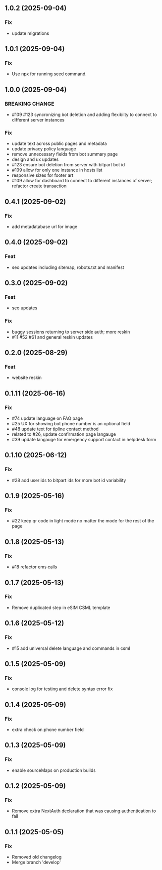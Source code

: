 ## 1.0.2 (2025-09-04)

### Fix

- update migrations

## 1.0.1 (2025-09-04)

### Fix

- Use npx for running seed command.

## 1.0.0 (2025-09-04)

### BREAKING CHANGE

- #109 #123 syncronizing bot deletion and adding flexibilty to connect to different server instances

### Fix

- update text across public pages and metadata
- update privacy policy language
- remove unnecessary fields from bot summary page
- design and ux updates
- #123 ensure bot deletion from server with bitpart bot id
- #109 allow for only one instance in hosts list
- responsive sizes for footer art
- #109 allow for dashboard to connect to different instances of server; refactor create transaction

## 0.4.1 (2025-09-02)

### Fix

- add metadatabase url for image

## 0.4.0 (2025-09-02)

### Feat

- seo updates including sitemap, robots.txt and manifest

## 0.3.0 (2025-09-02)

### Feat

- seo updates

### Fix

- buggy sessions returning to server side auth; more reskin
- #11 #52 #61 and general reskin updates

## 0.2.0 (2025-08-29)

### Feat

- website reskin

## 0.1.11 (2025-06-16)

### Fix

- #74 update language on FAQ page
- #25 UX for showing bot phone number is an optional field
- #48 update text for tipline contact method
- related to #26, update confirmation page langauge
- #39 update langauge for emergency support contact in helpdesk form

## 0.1.10 (2025-06-12)

### Fix

- #28 add user ids to bitpart ids for more bot id variability

## 0.1.9 (2025-05-16)

### Fix

- #22 keep qr code in light mode no matter the mode for the rest of the page

## 0.1.8 (2025-05-13)

### Fix

- #18 refactor ems calls

## 0.1.7 (2025-05-13)

### Fix

- Remove duplicated step in eSIM CSML template

## 0.1.6 (2025-05-12)

### Fix

- #15 add universal delete language and commands in csml

## 0.1.5 (2025-05-09)

### Fix

- console log for testing and delete syntax error fix

## 0.1.4 (2025-05-09)

### Fix

- extra check on phone number field

## 0.1.3 (2025-05-09)

### Fix

- enable sourceMaps on production builds

## 0.1.2 (2025-05-09)

### Fix

- Remove extra NextAuth declaration that was causing authentication to fail

## 0.1.1 (2025-05-05)

### Fix

- Removed old changelog
- Merge branch 'develop'
